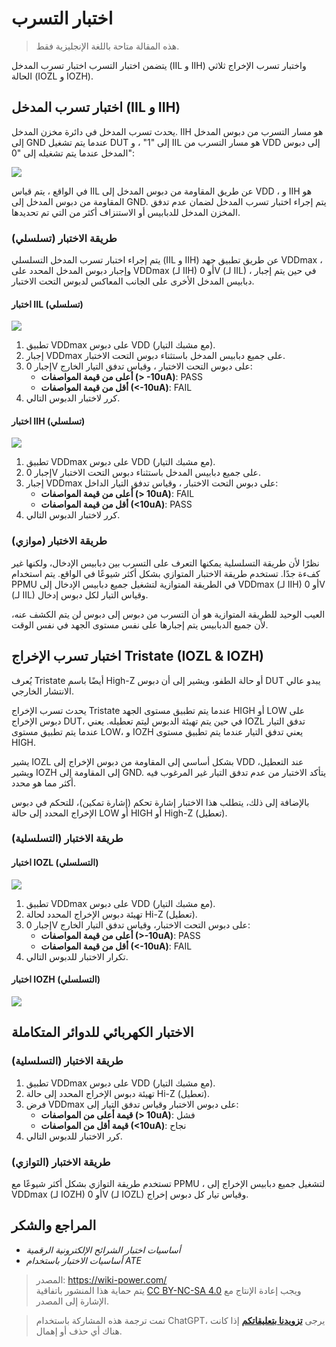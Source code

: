 # اختبار التسرب

> هذه المقالة متاحة باللغة الإنجليزية فقط.

يتضمن اختبار التسرب اختبار تسرب المدخل (IIL و IIH) واختبار تسرب الإخراج ثلاثي الحالة (IOZL و IOZH).

## اختبار تسرب المدخل (IIL و IIH)

يحدث تسرب المدخل في دائرة مخزن المدخل. IIH هو مسار التسرب من دبوس المدخل إلى GND عندما يتم تشغيل DUT إلى "1" ، و IIL هو مسار التسرب من VDD إلى دبوس المدخل عندما يتم تشغيله إلى "0":

![](https://wiki-media-1253965369.cos.ap-guangzhou.myqcloud.com/img/20220911215421.png)

في الواقع ، يتم قياس IIL عن طريق المقاومة من دبوس المدخل إلى VDD ، و IIH هو المقاومة من دبوس المدخل إلى GND. يتم إجراء اختبار تسرب المدخل لضمان عدم تدفق المخزن المدخل للدبابيس أو الاستنزاف أكثر من التي تم تحديدها.

### طريقة الاختبار (تسلسلي)

يتم إجراء اختبار تسرب المدخل التسلسلي (IIL و IIH) عن طريق تطبيق جهد VDDmax ، وإجبار دبوس المدخل المحدد على VDDmax (لـ IIH) أو 0V (لـ IIL) ، في حين يتم إجبار دبابيس المدخل الأخرى على الجانب المعاكس لدبوس التحت الاختبار.

#### اختبار IIL (تسلسلي)

![](https://wiki-media-1253965369.cos.ap-guangzhou.myqcloud.com/img/20220911225521.png)

1. تطبيق VDDmax على دبوس VDD (مع مشبك التيار).
2. إجبار VDDmax على جميع دبابيس المدخل باستثناء دبوس التحت الاختبار.
3. إجبار 0V على دبوس التحت الاختبار ، وقياس تدفق التيار الخارج:
   - **أعلى من قيمة المواصفات (> -10uA)**: PASS
   - **أقل من قيمة المواصفات (<-10uA)**: FAIL
4. كرر لاختبار الدبوس التالي.

#### اختبار IIH (تسلسلي)

![](https://wiki-media-1253965369.cos.ap-guangzhou.myqcloud.com/img/20220912113044.png)

1. تطبيق VDDmax على دبوس VDD (مع مشبك التيار).
2. إجبار 0V على جميع دبابيس المدخل باستثناء دبوس التحت الاختبار.
3. إجبار VDDmax على دبوس التحت الاختبار ، وقياس تدفق التيار الداخل:
   - **أعلى من قيمة المواصفات (> 10uA)**: FAIL
   - **أقل من قيمة المواصفات (<10uA)**: PASS
4. كرر لاختبار الدبوس التالي.

### طريقة الاختبار (موازي)

نظرًا لأن طريقة التسلسلية يمكنها التعرف على التسرب بين دبابيس الإدخال، ولكنها غير كفءة جدًا. تستخدم طريقة الاختبار المتوازي بشكل أكثر شيوعًا في الواقع. يتم استخدام PPMU في الطريقة المتوازية لتشغيل جميع دبابيس الإدخال إلى VDDmax (لـ IIH) أو 0V (لـ IIL) وقياس التيار لكل دبوس إدخال.

العيب الوحيد للطريقة المتوازية هو أن التسرب من دبوس إلى دبوس لن يتم الكشف عنه، لأن جميع الدبابيس يتم إجبارها على نفس مستوى الجهد في نفس الوقت.

## اختبار تسرب الإخراج Tristate (IOZL & IOZH)

يُعرف Tristate أيضًا باسم High-Z أو حالة الطفو، ويشير إلى أن دبوس DUT يبدو عالي الانتشار الخارجي.

يحدث تسرب الإخراج Tristate عندما يتم تطبيق مستوى الجهد HIGH أو LOW على دبوس الإخراج DUT، في حين يتم تهيئة الدبوس ليتم تعطيله. يعني IOZL تدفق التيار عندما يتم تطبيق مستوى LOW، و IOZH يعني تدفق التيار عندما يتم تطبيق مستوى HIGH.

يشير IOZL بشكل أساسي إلى المقاومة من دبوس الإخراج إلى VDD عند التعطيل، ويشير IOZH إلى المقاومة إلى GND. يتأكد الاختبار من عدم تدفق التيار غير المرغوب فيه أكثر مما هو محدد.

بالإضافة إلى ذلك، يتطلب هذا الاختبار إشارة تحكم (إشارة تمكين)، للتحكم في دبوس الإخراج المحدد إلى حالة LOW أو HIGH أو High-Z (تعطيل).

### طريقة الاختبار (التسلسلية)

#### اختبار IOZL (التسلسلي)

![](https://wiki-media-1253965369.cos.ap-guangzhou.myqcloud.com/img/20220912121730.png)

1. تطبيق VDDmax على دبوس VDD (مع مشبك التيار).
2. تهيئة دبوس الإخراج المحدد لحالة Hi-Z (تعطيل).
3. إجبار 0V على دبوس التحت الاختبار، وقياس تدفق التيار الخارج:
   - **أعلى من قيمة المواصفات (>-10uA)**: PASS
   - **أقل من قيمة المواصفات (<-10uA)**: FAIL
4. تكرار الاختبار للدبوس التالي.

#### اختبار IOZH (التسلسلي)

![](https://wiki-media-1253965369.cos.ap-guangzhou.myqcloud.com/img/20220912122050.png)

## الاختبار الكهربائي للدوائر المتكاملة

### طريقة الاختبار (التسلسلية)

1. تطبيق VDDmax على دبوس VDD (مع مشبك التيار).
2. تهيئة دبوس الإخراج المحدد إلى حالة Hi-Z (تعطيل).
3. فرض VDDmax على دبوس الاختبار وقياس تدفق التيار إلى:
   - **قيمة أعلى من المواصفات (> 10uA)**: فشل
   - **قيمة أقل من المواصفات (<10uA)**: نجاح
4. كرر الاختبار للدبوس التالي.

### طريقة الاختبار (التوازي)

تستخدم طريقة التوازي بشكل أكثر شيوعًا مع PPMU ، لتشغيل جميع دبابيس الإخراج إلى VDDmax (لـ IOZH) أو 0V (لـ IOZL) وقياس تيار كل دبوس إخراج.

## المراجع والشكر

- _أساسيات اختبار الشرائح الإلكترونية الرقمية_
- _أساسيات الاختبار باستخدام ATE_

> المصدر: <https://wiki-power.com/>  
> يتم حماية هذا المنشور باتفاقية [CC BY-NC-SA 4.0](https://creativecommons.org/licenses/by/4.0/deed.en) ويجب إعادة الإنتاج مع الإشارة إلى المصدر.

> تمت ترجمة هذه المشاركة باستخدام ChatGPT، يرجى [**تزويدنا بتعليقاتكم**](https://github.com/linyuxuanlin/Wiki_MkDocs/issues/new) إذا كانت هناك أي حذف أو إهمال.

